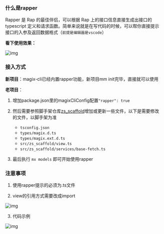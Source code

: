 
### 什么是rapper

Rapper 是 Rap 的最佳伴侣，可以根据 Rap 上的接口信息直接生成出接口的 typescript 定义和请求函数。简单来说就是在写代码的时候，可以帮你直接提示接口的入参及返回数据格式（`前提是编辑器是vscode`）

__看下使用效果：__

![img](https://img.alicdn.com/tfs/TB1p1IPaRaE3KVjSZLeXXXsSFXa-700-344.gif)



### 接入方式

__新项目__：magix-cli已经内置rapper功能，新项目mm init完毕，直接就可以使用

__老项目__：

1. 增加package.json里的magixCliConfig配置`"rapper": true`

2. 然后需要参照脚手架仓库[zs_scaffold](http://gitlab.alibaba-inc.com/mm/zs_scaffold/tree/master)增加或更新一些文件，以下是需要修改的文件，以脚手架为准

    * `tsconfig.json`
    * `types/magix.d.ts`
    * `types/magix.ext.d.ts`
    * `src/zs_scaffold/view.ts`
    * `src/zs_scaffold/services/base-fetch.ts`

3. 最后执行 `mx models` 即可开始使用rapper


### 注意事项

1. 使用rapper提示的必须为.ts文件

2. view的引用方式需要改成import

![img](https://img.alicdn.com/tfs/TB1cYs1aMaH3KVjSZFpXXbhKpXa-468-154.jpg)

3. 代码示例

![img](https://img.alicdn.com/tfs/TB1xCc1aMaH3KVjSZFpXXbhKpXa-794-340.jpg)


